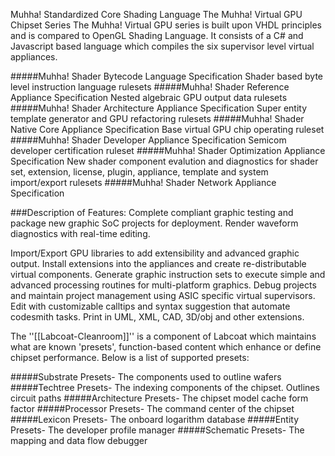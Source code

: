 Muhha! Standardized Core Shading Language
The Muhha! Virtual GPU Chipset Series
The Muhha! Virtual GPU series is built upon VHDL principles and is compared to OpenGL Shading Language. It consists of a C# and Javascript based language which compiles the six supervisor level virtual appliances. 

#####Muhha! Shader Bytecode Language Specification
Shader based byte level instruction language rulesets
#####Muhha! Shader Reference Appliance Specification
Nested algebraic GPU output data rulesets
#####Muhha! Shader Architecture Appliance Specification
Super entity template generator and GPU refactoring rulesets
#####Muhha! Shader Native Core Appliance Specification
Base virtual GPU chip operating ruleset
#####Muhha! Shader Developer Appliance Specification
Semicom developer certification ruleset
#####Muhha! Shader Optimization Appliance Specification
New shader component evalution and diagnostics for shader set, extension, license, plugin, appliance, template and  system import/export rulesets
#####Muhha! Shader Network Appliance Specification

###Description of Features:
Complete compliant graphic testing and package new graphic SoC projects for deployment. Render waveform diagnostics with real-time editing.

Import/Export GPU libraries to add extensibility and advanced graphic output.
Install extensions into the appliances and create re-distributable virtual components.
Generate graphic instruction sets to execute simple and advanced processing routines for multi-platform graphics.
Debug projects and maintain project management using ASIC specific virtual  supervisors. 
Edit with customizable calltips and syntax suggestion that automate codesmith tasks.
Print in UML, XML, CAD, 3D/obj and other extensions.

The ''[[Labcoat-Cleanroom]]'' is a component of Labcoat which maintains what are known 'presets', function-based content which enhance or define chipset performance. Below is a list of supported presets:

#####Substrate Presets- The components used to outline wafers
#####Techtree Presets- The indexing components of the chipset. Outlines circuit paths
#####Architecture Presets- The chipset model cache form factor
#####Processor Presets- The command center of the chipset
#####Lexicon Presets- The onboard logarithm database
#####Entity Presets- The developer profile manager
#####Schematic Presets- The mapping and data flow debugger

